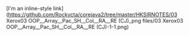 
[I'm an inline-style link](https://github.com/Rockycta/corejava2/tree/master/HKSIRNOTES/03 Xerox03  OOP__Array__Pac_SH__Col__RA__RE (CJ)_png files/03 Xerox03  OOP__Array__Pac_SH__Col__RA__RE (CJ)-1-1.png)
